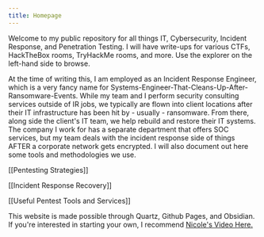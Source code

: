 ```yaml
---
title: Homepage
---
```


Welcome to my public repository for all things IT, Cybersecurity, Incident Response, and Penetration Testing. I will have write-ups for various CTFs, HackTheBox rooms, TryHackMe rooms, and more. Use the explorer on the left-hand side to browse. 

At the time of writing this, I am employed as an Incident Response Engineer, which is a very fancy name for Systems-Engineer-That-Cleans-Up-After-Ransomware-Events. While my team and I perform security consulting services outside of IR jobs, we typically are flown into client locations after their IT infrastructure has been hit by - usually - ransomware. From there, along side the client's IT team, we help rebuild and restore their IT systems. The company I work for has a separate department that offers SOC services, but my team deals with the incident response side of things AFTER a corporate network gets encrypted. I will also document out here some tools and methodologies we use. 


[[Pentesting Strategies]]

[[Incident Response Recovery]]

[[Useful Pentest Tools and Services]]


This website is made possible through Quartz, Github Pages, and Obsidian. If you're interested in starting your own, I recommend [Nicole's Video Here.](https://youtu.be/6s6DT1yN4dw?si=TWKVNrR8i4k-KpfV)
